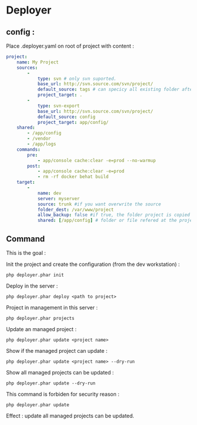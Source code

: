# Deployer

## config :

Place .deployer.yaml on root of project with content :

``` yaml
project:
    name: My Project
    sources:
        -
            type: svn # only svn suported.
            base_url: http://svn.source.com/svn/project/
            default_source: tags # can specicy all existing folder after base url. But if tags, the version is the next folder.
            project_target: .
        -
            type: svn-export
            base_url: http://svn.source.com/svn/project/
            default_source: config
            project_target: app/config/
    shared:
        - /app/config
        - /vendor
        - /app/logs
    commands:
        pre:
            - app/console cache:clear -e=prod --no-warmup
        post:
            - app/console cache:clear -e=prod
            - rm -rf docker behat build
    target:
        - 
            name: dev
            server: myserver
            source: trunk #if you want overwrite the source
            folder_dest: /var/www/project
            allow_backup: false #if true, the folder project is copied before update
            shared: [/app/config] # folder or file refered at the project root

```


## Command

This is the goal :

Init the project and create the configuration (from the dev workstation) :
``` shell
php deployer.phar init
```

Deploy in the server :
``` shell
php deployer.phar deploy <path to project>
```

Project in management in this server :

``` shell
php deployer.phar projects
```

Update an managed project :

``` shell
php deployer.phar update <project name>
```

Show if the managed project can update :

``` shell
php deployer.phar update <project name> --dry-run
```

Show all managed projects can be updated :

``` shell
php deployer.phar update --dry-run
```

This command is forbiden for security reason :
``` shell
php deployer.phar update
```
Effect : update all managed projects can be updated.